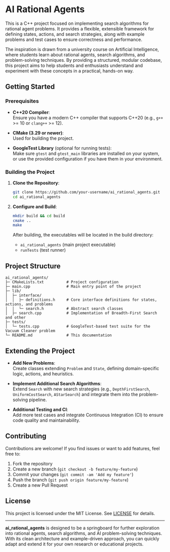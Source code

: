 # AI Rational Agents

This is a C++ project focused on implementing search algorithms for rational agent problems. It provides a flexible, extensible framework for defining states, actions, and search strategies, along with example problems and test cases to ensure correctness and performance.

The inspiration is drawn from a university course on Artificial Intelligence, where students learn about rational agents, search algorithms, and problem-solving techniques. By providing a structured, modular codebase, this project aims to help students and enthusiasts understand and experiment with these concepts in a practical, hands-on way.


## Getting Started

### Prerequisites

- **C++20 Compiler**:  
  Ensure you have a modern C++ compiler that supports C++20 (e.g., `g++` >= 10 or `clang++` >= 12).

- **CMake (3.29 or newer)**:  
  Used for building the project.

- **GoogleTest Library** (optional for running tests):  
  Make sure `gtest` and `gtest_main` libraries are installed on your system, or use the provided configuration if you have them in your environment.

### Building the Project

1. **Clone the Repository**:
   ```bash
   git clone https://github.com/your-username/ai_rational_agents.git
   cd ai_rational_agents
   ```

2. **Configure and Build**:
   ```bash
   mkdir build && cd build
   cmake ..
   make
   ```

   After building, the executables will be located in the build directory:
    - `ai_rational_agents` (main project executable)
    - `runTests` (test runner)

## Project Structure

```
ai_rational_agents/
├─ CMakeLists.txt          # Project configuration
├─ main.cpp                # Main entry point of the project
├─ lib/
│  ├─ interface/
│  │  ├─ definitions.h     # Core interface definitions for states, actions, and problems
│  │  └─ search.h          # Abstract search classes
│  ├─ search.cpp           # Implementation of Breadth-First Search and other
├─ tests/
│  └─ tests.cpp            # GoogleTest-based test suite for the Vacuum Cleaner problem
└─ README.md               # This documentation
```

## Extending the Project

- **Add New Problems**:  
  Create classes extending `Problem` and `State`, defining domain-specific logic, actions, and heuristics.

- **Implement Additional Search Algorithms**:  
  Extend `Search` with new search strategies (e.g., `DepthFirstSearch`, `UniformCostSearch`, `AStarSearch`) and integrate them into the problem-solving pipeline.

- **Additional Testing and CI**:  
  Add more test cases and integrate Continuous Integration (CI) to ensure code quality and maintainability.

## Contributing

Contributions are welcome! If you find issues or want to add features, feel free to:

1. Fork the repository
2. Create a new branch (`git checkout -b feature/my-feature`)
3. Commit your changes (`git commit -am 'Add my feature'`)
4. Push the branch (`git push origin feature/my-feature`)
5. Create a new Pull Request

## License

This project is licensed under the MIT License. See [LICENSE](LICENSE) for details.

---

**ai_rational_agents** is designed to be a springboard for further exploration into rational agents, search algorithms, and AI problem-solving techniques. With its clean architecture and example-driven approach, you can quickly adapt and extend it for your own research or educational projects.
